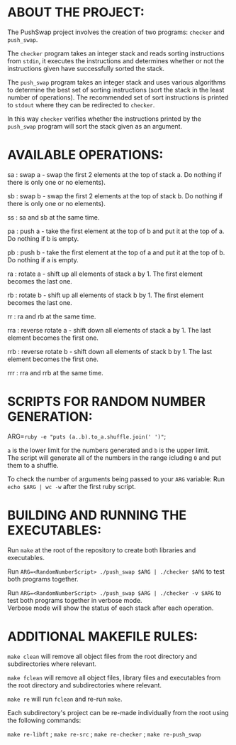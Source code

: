 # ABOUT THE PROJECT:

The PushSwap project involves the creation of two programs: `checker` and `push_swap`.

The `checker` program takes an integer stack and reads sorting instructions from `stdin`, it executes the instructions and determines whether or not the instructions given have successfully sorted the stack.

The `push_swap` program takes an integer stack and uses various algorithms to determine the best set of sorting instructions (sort the stack in the least number of operations). The recommended set of sort instructions is printed to `stdout` where they can be redirected to `checker`.

In this way `checker` verifies whether the instructions printed by the `push_swap` program will sort the stack given as an argument.

# AVAILABLE OPERATIONS:

sa : swap a - swap the first 2 elements at the top of stack a. Do nothing if there is only one or no elements).

sb : swap b - swap the first 2 elements at the top of stack b. Do nothing if there is only one or no elements).

ss : sa and sb at the same time.

pa : push a - take the first element at the top of b and put it at the top of a. Do nothing if b is empty.

pb : push b - take the first element at the top of a and put it at the top of b. Do nothing if a is empty.

ra : rotate a - shift up all elements of stack a by 1. The first element becomes the last one.

rb : rotate b - shift up all elements of stack b by 1. The first element becomes the last one.

rr : ra and rb at the same time.

rra : reverse rotate a - shift down all elements of stack a by 1. The last element becomes the first one.

rrb : reverse rotate b - shift down all elements of stack b by 1. The last element becomes the first one.

rrr : rra and rrb at the same time.

# SCRIPTS FOR RANDOM NUMBER GENERATION:

ARG=`ruby -e "puts (a..b).to_a.shuffle.join(' ')"`;

`a` is the lower limit for the numbers generated and `b` is the upper limit.\
The script will generate all of the numbers in the range icluding `0` and put them to a shuffle.

To check the number of arguments being passed to your `ARG` variable:
Run `echo $ARG | wc -w` after the first ruby script.

# BUILDING AND RUNNING THE EXECUTABLES:

Run `make` at the root of the repository to create both libraries and executables.

Run `ARG=<RandomNumberScript> ./push_swap $ARG | ./checker $ARG` to test both programs together.

Run `ARG=<RandomNumberScript> ./push_swap $ARG | ./checker -v $ARG` to test both programs together in verbose mode.\
Verbose mode will show the status of each stack after each operation.

# ADDITIONAL MAKEFILE RULES:

`make clean` will remove all object files from the root directory and subdirectories where relevant.

`make fclean` will remove all object files, library files and executables from the root directory and subdirectories where relevant.

`make re` will run `fclean` and re-run `make`.

Each subdirectory's project can be re-made individually from the root using the following commands:

`make re-libft` ; `make re-src` ; `make re-checker` ; `make re-push_swap`

